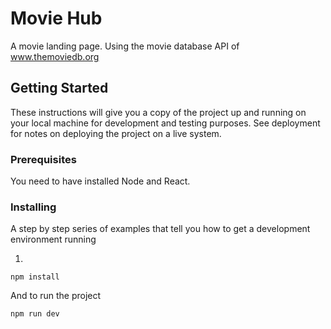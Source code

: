 # Movie Hub

A movie landing page. Using the movie database API of www.themoviedb.org


## Getting Started

These instructions will give you a copy of the project up and running on
your local machine for development and testing purposes. See deployment
for notes on deploying the project on a live system.

### Prerequisites

You need to have installed Node and React.

### Installing

A step by step series of examples that tell you how to get a development
environment running

1.

    npm install

And to run the project

    npm run dev

